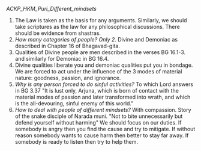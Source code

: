 *ACKP_HKM_Puri_Different_mindsets*

1. The Law is taken as the basis for any arguments. Similarly, we should take scriptures 
    as the law for any philosophical discussions. There should be evidence from shastras.
2. *How many categories of people? Only 2.* Divine and Demoniac as described in Chapter 16 of Bhagavad-gita.
3. Qualities of Divine people are men described in the verses BG 16.1-3. and similarly for Demoniac in BG 16.4.
4. Divine qualities liberate you and demoniac qualities put you in bondage. We are forced to act under the 
    influence of the 3 modes of material nature: goodness, passion, and ignorance.
5. *Why is any person forced to do sinful activities?* To which Lord answers in BG 3.37 "It is lust only, 
    Arjuna, which is born of contact with the material modes of passion and later transformed into wrath, 
    and which is the all-devouring, sinful enemy of this world."
6. *How to deal with people of different mindsets?* With compassion. Story of the snake disciple of Narada muni.
    "Not to bite unnecessarily but defend yourself without harming" We should focus on our duties. 
    If somebody is angry then you find the cause and try to mitigate. If without reason somebody wants to 
    cause harm then better to stay far away. If somebody is ready to listen then try to help them.